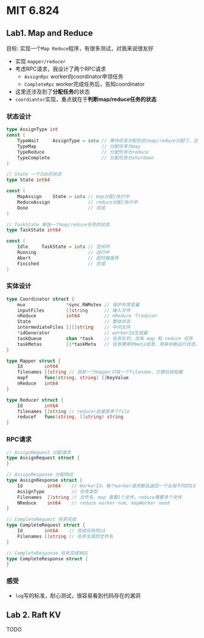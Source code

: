 # MIT 6.824

## Lab1. Map and Reduce

目标: 实现一个`Map Reduce`程序，有很多测试，对我来说很友好


- 实现 `mapper/reducer`
- 考虑RPC请求，我设计了两个RPC请求
    - `AssignRpc` worker向coordinator申领任务
    - `CompleteRpc` worker完成任务后，告知coordinator
- 这里还涉及到了**分配任务**的状态
- `coordiantor`实现，重点就在于**判断map/reduce任务的状态**

### 状态设计
```go
type AssignType int
const (
	TypeWait     AssignType = iota // 等待任务分配状态(map/reduce分配了，还未执行完; 所以有等待状态)
	TypeMap                        // 分配任务为map
	TypeReduce                     // 分配任务为reduce
	TypeComplete                   // 分配任务为shutdown
)

// State 一个Job的状态
type State int64

const (
	MapAssign    State = iota // map分配/执行中
	ReduceAssign              // reduce分配/执行中
	Done                      // 完成
)

// TaskState 单独一个map/reduce任务的状态
type TaskState int64

const (
	Idle     TaskState = iota // 空闲中
	Running                   // 运行中
	Abort                     // 超时被废弃
	Finished                  // 完成
)
```

### 实体设计

```go
type Coordinator struct {
	mux               *sync.RWMutex // 保护共享变量
	inputFiles        []string      // 输入文件
	nReduce           int64         // nReduce 个reducer
	State                           // 整体状态
	intermediateFiles [][]string    // 中间文件
	*idGenerator                    // workerId生成器
	taskQueue         chan *task    // 任务队列，存有 map 和 reduce 任务
	taskMetas         []*taskMeta   // 任务携带的meta信息，用来判断运行状态，以及超时处理
}

type Mapper struct {
	Id        int64
	filenames []string // 目前一个mapper只有一个filename，方便后续拓展
	mapf      func(string, string) []KeyValue
	nReduce   int64
}

type Reducer struct {
	Id        int64
	filenames []string // reducer会接受多个file
	reducef   func(string, []string) string
}
```

### RPC请求

```go
// AssignRequest 分配请求
type AssignRequest struct {
}

// AssignResponse 分配响应
type AssignResponse struct {
	Id         int64    // WorkerId，每个worker请求都会返回一个全局不同的Id
	AssignType          // 任务类型
	Filenames  []string // 文件名，map 需要1个文件，reduce需要多个文件
	NReduce    int64    // reduce worker num, mapWorker need
}

// CompleteRequest 任务完成
type CompleteRequest struct {
	Id        int64    // 完成任务的id
	Filenames []string // 任务生成的文件名
}

// CompleteResponse 任务完成响应
type CompleteResponse struct {
}
```

### 感受

- `log`写的标准，耐心测试，很容易看到代码存在的漏洞

## Lab 2. Raft KV

TODO 